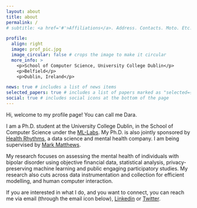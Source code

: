 ```yaml
---
layout: about
title: about
permalink: /
# subtitle: <a href='#'>Affiliations</a>. Address. Contacts. Moto. Etc.

profile:
  align: right
  image: prof_pic.jpg
  image_circular: false # crops the image to make it circular
  more_info: >
    <p>School of Computer Science, University College Dublin</p>
    <p>Belfield</p>
    <p>Dublin, Ireland</p>

news: true # includes a list of news items
selected_papers: true # includes a list of papers marked as "selected={true}"
social: true # includes social icons at the bottom of the page
---
```


Hi, welcome to my profile page! You can call me Dara.

I am a Ph.D. student at the University College Dublin, in the School of Computer Science under the [ML-Labs](https://www.ml-labs.ie/). My Ph.D. is also jointly sponsored by [Health Rhythms](https://www.healthrhythms.com/), a data science and mental health company. I am being supervised by [Mark Matthews](https://people.ucd.ie/mark.matthews).

My research focuses on assessing the mental health of individuals with bipolar disorder using objective financial data, statistical analysis, privacy-preserving machine learning and public engaging participatory studies. My research also cuts across data instrumentation and collection for efficient modelling, and human computer interaction.

If you are interested in what I do, and you want to connect, you can reach me via email (through the email icon below), [Linkedin](https://www.linkedin.com/in/oluwadara-adedeji-183770106/) or [Twitter](https://twitter.com/darasiemi).
